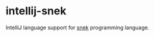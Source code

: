 # intellij-snek

IntelliJ language support for [snek](https://github.com/juggernaut0/snek) programming language.
